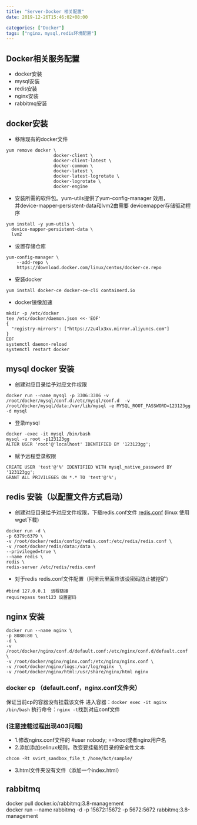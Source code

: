 ```yaml
---
title: "Server-Docker 相关配置"  
date: 2019-12-26T15:46:02+08:00  

categories: ["Docker"]
tags: ["nginx，mysql,redis环境配置"]
---
```

## Docker相关服务配置
- docker安装
- mysql安装
- redis安装
- nginx安装
- rabbitmq安装
## docker安装
- 移除现有的docker文件  
```linux
yum remove docker \
                  docker-client \
                  docker-client-latest \
                  docker-common \
                  docker-latest \
                  docker-latest-logrotate \
                  docker-logrotate \
                  docker-engine
```
- 安装所需的软件包。yum-utils提供了yum-config-manager 效用，  
并device-mapper-persistent-data和lvm2由需要 devicemapper存储驱动程序  
```linux
yum install -y yum-utils \
  device-mapper-persistent-data \
  lvm2
```
- 设置存储仓库  
```linux
yum-config-manager \
    --add-repo \
    https://download.docker.com/linux/centos/docker-ce.repo
```
- 安装docker  
```linux
yum install docker-ce docker-ce-cli containerd.io
```

- docker镜像加速  
```linux
mkdir -p /etc/docker
tee /etc/docker/daemon.json <<-'EOF'
{
  "registry-mirrors": ["https://2u4lx3xv.mirror.aliyuncs.com"]
}
EOF
systemctl daemon-reload
systemctl restart docker
```

## mysql docker 安装
- 创建对应目录给予对应文件权限
```docker
docker run --name mysql -p 3306:3306 -v /root/docker/mysql/conf.d:/etc/mysql/conf.d  -v /root/docker/mysql/data:/var/lib/mysql -e MYSQL_ROOT_PASSWORD=123123gg  -d mysql
```
- 登录mysql
```docker
docker -exec -it mysql /bin/bash  
mysql -u root -p123123gg
ALTER USER 'root'@'localhost' IDENTIFIED BY '123123gg';
```
- 赋予远程登录权限  
```mysql
CREATE USER 'test'@'%' IDENTIFIED WITH mysql_native_password BY '123123gg';
GRANT ALL PRIVILEGES ON *.* TO 'test'@'%';
```
## redis 安装（以配置文件方式启动）
- 创建对应目录给予对应文件权限，下载redis.conf文件
[redis.conf](http://download.redis.io/redis-stable/redis.conf) (linux 使用wget下载)
```docker
docker run -d \
-p 6379:6379 \
-v /root/docker/redis/config/redis.conf:/etc/redis/redis.conf \
-v /root/docker/redis/data:/data \
--privileged=true \
--name redis \
redis \
redis-server /etc/redis/redis.conf
```
- 对于redis redis.conf文件配置（阿里云里面应该设密码防止被挖矿）
```
#bind 127.0.0.1  远程链接
requirepass test123 设置密码
```
##  nginx 安装
```docker
docker run --name nginx \
-p 8080:80 \
-d \
-v /root/docker/nginx/conf.d/default.conf:/etc/nginx/conf.d/default.conf \
-v /root/docker/nginx/nginx.conf:/etc/nginx/nginx.conf \
-v /root/docker/nginx/logs:/var/log/nginx  \
-v /root/docker/nginx/html:/usr/share/nginx/html nginx
```
### docker cp （default.conf，nginx.conf文件夹）
保证当前cp的容器没有挂载该文件
进入容器：```docker exec -it nginx /bin/bash```
执行命令：``` nginx -t ```找到对应conf文件
### (注意挂载过程出现403问题)  
- 1.修改nginx.conf文件的 #user  nobody; ==》root或者nginx用户名
- 2.添加添加selinux规则，改变要挂载的目录的安全性文本
 ```linux 
 chcon -Rt svirt_sandbox_file_t /home/hct/sample/
```
- 3.html文件夹没有文件（添加一个index.html）

## rabbitmq
docker pull docker.io/rabbitmq:3.8-management  
docker run --name rabbitmq -d -p 15672:15672 -p 5672:5672 rabbitmq:3.8-management









